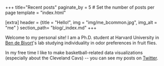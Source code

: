 +++
title="Recent posts"
paginate_by = 5 # Set the number of posts per page
template = "index.html"

[extra]
header = {title = "Hello!", img = "img/me_bcommon.jpg", img_alt = "me" }
section_path= "blog/_index.md"
+++


Welcome to my personal site! I am a Ph.D. student at Harvard University in [Ben de Bivort](http://debivort.org)'s lab studying individuality in odor preferences in fruit flies. 

In my free time I like to make basketball-related data visualizations (especially about the Cleveland Cavs) -- you can see my posts on [Twitter](https://twitter.com/d_lavrent).